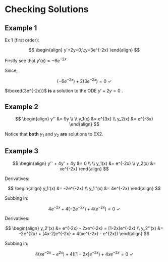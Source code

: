 # Checking Solutions

## Example 1
Ex  1 (first order):

$$
\begin{align}
y'+2y=0;\;y=3e^{-2x}
\end{align}
$$

Firstly see that $y'(x) = -6e^{-2x}$

Since, 

$$
( -6e^{-2x}) + 2(3e^{-2x}) = 0\ \checkmark
$$

$\boxed{3e^{-2x}}$ **is** a solution to the ODE $y'+2y=0$ .

## Example 2

$$
\begin{align}
y'' &= 9y \\ \\
y_1(x) &= e^{3x} \\
y_2(x) &= e^{-3x}
\end{align}
$$

Notice that **both** $y_1$ and $y_2$ **are** solutions to EX2.

## Example 3

$$
\begin{align}
y'' + 4y' + 4y &= 0 \\ \\
y_1(x) &= e^{-2x} \\
y_2(x) &= xe^{-2x}
\end{align}
$$

Derivatives:

$$
\begin{align}
y_1'(x) &= -2e^{-2x} \\
y_1''(x) &= 4e^{-2x}
\end{align}
$$

Subbing in:

$$
4e^{-2x} + 4(-2e^{-2x}) + 4(e^{-2x}) = 0\ \checkmark
$$

Derivatives:

$$
\begin{align}
y_2'(x) &= e^{-2x} - 2xe^{-2x} = [1-2x]e^{-2x}  \\
y_2''(x) &= -2e^{2x} + [4x-2]e^{-2x} = 4(xe^{-2x} - e^{2x})
\end{align}
$$

Subbing in:

$$
4(xe^{-2x} - e^{2x}) + 4([1-2x]e^{-2x}) + 4xe^{-2x} = 0\ \checkmark
$$